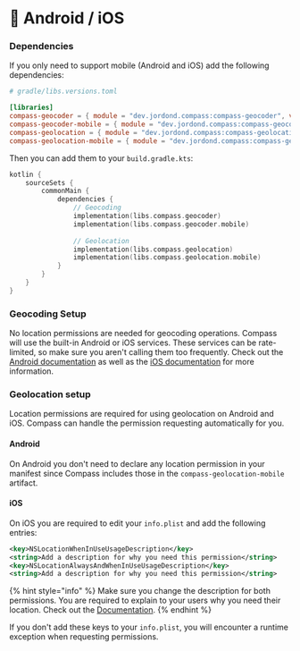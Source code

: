# 🤖 Android / iOS

### Dependencies

If you only need to support mobile (Android and iOS) add the following dependencies:

```toml
# gradle/libs.versions.toml

[libraries]
compass-geocoder = { module = "dev.jordond.compass:compass-geocoder", version.ref = "compass" }
compass-geocoder-mobile = { module = "dev.jordond.compass:compass-geocoder-mobile", version.ref = "compass" }
compass-geolocation = { module = "dev.jordond.compass:compass-geolocation", version.ref = "compass" }
compass-geolocation-mobile = { module = "dev.jordond.compass:compass-geolocation-mobile", version.ref = "compass" }
```

Then you can add them to your `build.gradle.kts`:

```kotlin
kotlin {
    sourceSets {
        commonMain {
            dependencies {
                // Geocoding
                implementation(libs.compass.geocoder)
                implementation(libs.compass.geocoder.mobile)
                
                // Geolocation
                implementation(libs.compass.geolocation)
                implementation(libs.compass.geolocation.mobile)
            }
        }  
    }
}
```

### Geocoding Setup

No location permissions are needed for geocoding operations. Compass will use the built-in Android or iOS services. These services can be rate-limited, so make sure you aren't calling them too frequently. Check out the [Android documentation](https://developer.android.com/reference/android/location/Geocoder) as well as the [iOS documentation](https://developer.apple.com/documentation/corelocation/clgeocoder) for more information.

### Geolocation setup

Location permissions are required for using geolocation on Android and iOS. Compass can handle the permission requesting automatically for you.

#### Android

On Android you don't need to declare any location permission in your manifest since Compass includes those in the `compass-geolocation-mobile` artifact.

#### iOS

On iOS you are required to edit your `info.plist` and add the following entries:

```xml
<key>NSLocationWhenInUseUsageDescription</key>
<string>Add a description for why you need this permission</string>
<key>NSLocationAlwaysAndWhenInUseUsageDescription</key>
<string>Add a description for why you need this permission</string>
```

{% hint style="info" %}
Make sure you change the description for both permissions. You are required to explain to your users why you need their location. Check out the [Documentation](https://developer.apple.com/documentation/corelocation/requesting\_authorization\_to\_use\_location\_services#3385302\)).
{% endhint %}

If you don't add these keys to your `info.plist`, you will encounter a runtime exception when requesting permissions.
